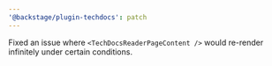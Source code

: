 ```yaml
---
'@backstage/plugin-techdocs': patch
---
```


Fixed an issue where `<TechDocsReaderPageContent />` would re-render infinitely under certain conditions.
